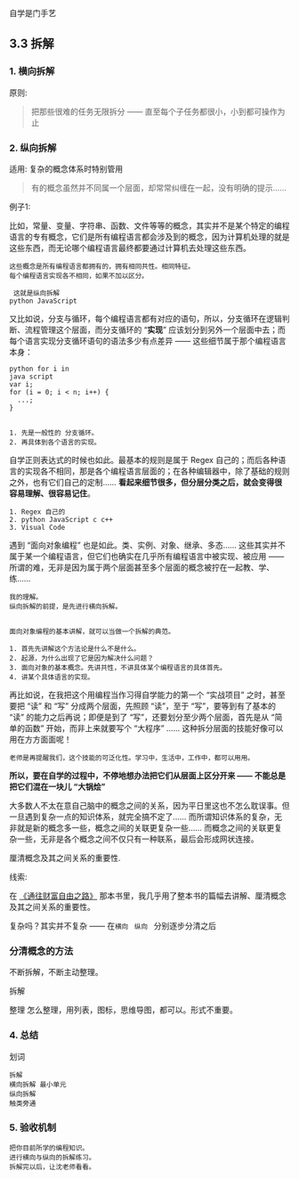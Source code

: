自学是门手艺

## 3.3 拆解

### 1. 横向拆解

原则:

>   把那些很难的任务无限拆分 —— 直至每个子任务都很小，小到都可操作为止



### 2. 纵向拆解

适用: 复杂的概念体系时特别管用





>   有的概念虽然并不同属一个层面，却常常纠缠在一起，没有明确的提示……



例子1:

比如，常量、变量、字符串、函数、文件等等的概念，其实并不是某个特定的编程语言的专有概念，它们是所有编程语言都会涉及到的概念，因为计算机处理的就是这些东西，而无论哪个编程语言最终都要通过计算机去处理这些东西。

```
这些概念是所有编程语言都拥有的，拥有相同共性。相同特征。
每个编程语言实现各不相同，如果不加以区分。

 这就是纵向拆解
python JavaScript 
```

又比如说，分支与循环，每个编程语言都有对应的语句，所以，分支循环在逻辑判断、流程管理这个层面，而分支循环的 “**实现**” 应该划分到另外一个层面中去；而每个语言实现分支循环语句的语法多少有点差异 —— 这些细节属于那个编程语言本身：

```
python for i in 
java script 
var i;
for (i = 0; i < n; i++) {
  ...;
}


1. 先是一般性的 分支循环。
2. 再具体到各个语言的实现。
```



自学正则表达式的时候也如此。最基本的规则是属于 Regex 自己的；而后各种语言的实现各不相同，那是各个编程语言层面的；在各种编辑器中，除了基础的规则之外，也有它们自己的定制…… **看起来细节很多，但分层分类之后，就会变得很容易理解、很容易记住**。

```
1. Regex 自己的
2. python JavaScript c c++
3. Visual Code
```



遇到 “面向对象编程” 也是如此。类、实例、对象、继承、多态…… 这些其实并不属于某一个编程语言，但它们也确实在几乎所有编程语言中被实现、被应用 —— 所谓的难，无非是因为属于两个层面甚至多个层面的概念被拧在一起教、学、练……

````
我的理解。
纵向拆解的前提，是先进行横向拆解。


面向对象编程的基本讲解，就可以当做一个拆解的典范。

1. 首先先讲解这个方法论是什么不是什么。
2. 起源，为什么出现了它是因为解决什么问题？
3. 面向对象的基本概念。先讲共性，不讲具体某个编程语言的具体首先。
4. 讲某个具体语言的实现。
````



再比如说，在我把这个用编程当作习得自学能力的第一个 “实战项目” 之时，甚至要把 “读” 和 “写” 分成两个层面，先照顾 “读”，至于 “写”，要等到有了基本的 “读” 的能力之后再说；即便是到了 “写”，还要划分至少两个层面，首先是从 “简单的函数” 开始，而非上来就要写个 “大程序” …… 这种拆分层面的技能好像可以用在方方面面呢！



```
老师是再提醒我们，这个技能的可泛化性。学习中，生活中，工作中，都可以用用。
```







**所以，要在自学的过程中，不停地想办法把它们从层面上区分开来 —— 不能总是把它们混在一块儿 “大锅烩”**



大多数人不太在意自己脑中的概念之间的关系，因为平日里这也不怎么耽误事。但一旦遇到复杂一点的知识体系，就完全搞不定了…… 而所谓知识体系的复杂，无非就是新的概念多一些，概念之间的关联更复杂一些…… 而概念之间的关联更复杂一些，无非是各个概念之间不仅只有一种联系，最后会形成网状连接。

厘清概念及其之间关系的重要性.

线索:

 在 [《通往财富自由之路》](https://xue.cn/hub/app/books/56) 那本书里，我几乎用了整本书的篇幅去讲解、厘清概念及其之间关系的重要性。

复杂吗？其实并不复杂 —— 在`横向 `  `纵向 `  分别逐步分清之后

### 分清概念的方法

不断拆解，不断主动整理。



拆解 

整理 怎么整理，用列表，图标，思维导图，都可以。形式不重要。





### 4. 总结

划词

```
拆解
横向拆解 最小单元
纵向拆解
触类旁通
```





### 5. 验收机制



```
把你目前所学的编程知识。
进行横向与纵向的拆解练习。
拆解完以后，让沈老师看看。
```

